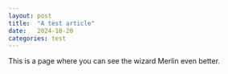 ```yaml
---
layout: post
title:  "A test article"
date:   2024-10-20
categories: test
---
```

This is a page where you can see the wizard Merlin even better.